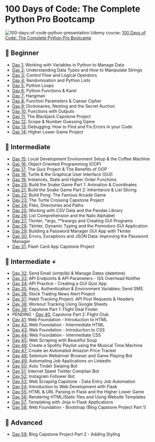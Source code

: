# 100 Days of Code: The Complete Python Pro Bootcamp
![100-days-of-code-python-presentation](https://github.com/laurasmendozad/100-Days-Of-Code-Python/assets/58611097/06d7fad2-d894-4abe-b525-1d615754a8fe)
Udemy course: [100 Days of Code: The Complete Python Pro Bootcamp](https://www.udemy.com/course/100-days-of-code/)

## 🌈 Beginner 
- [Day 1:](https://github.com/laurasmendozad/100-Days-Of-Code-Python/tree/main/ProjectsPerDay/Day%20001) Working with Variables in Python to Manage Data
- [Day 2:](https://github.com/laurasmendozad/100-Days-Of-Code-Python/tree/main/ProjectsPerDay/Day%20002) Understanding Data Types and How to Manipulate Strings
- [Day 3:](https://github.com/laurasmendozad/100-Days-Of-Code-Python/tree/main/ProjectsPerDay/Day%20003) Control Flow and Logical Operators
- [Day 4:](https://github.com/laurasmendozad/100-Days-Of-Code-Python/tree/main/ProjectsPerDay/Day%20004) Randomisation and Python Lists
- [Day 5:](https://github.com/laurasmendozad/100-Days-Of-Code-Python/tree/main/ProjectsPerDay/Day%20005) Python Loops
- [Day 6:](https://github.com/laurasmendozad/100-Days-Of-Code-Python/tree/main/ProjectsPerDay/Day%20006) Python Functions & Karel
- [Day 7:](https://github.com/laurasmendozad/100-Days-Of-Code-Python/tree/main/ProjectsPerDay/Day%20007) Hangman
- [Day 8:](https://github.com/laurasmendozad/100-Days-Of-Code-Python/tree/main/ProjectsPerDay/Day%20008) Function Parameters & Caesar Cipher
- [Day 9:](https://github.com/laurasmendozad/100-Days-Of-Code-Python/tree/main/ProjectsPerDay/Day%20009) Dictionaries, Nesting and the Secret Auction
- [Day 10:](https://github.com/laurasmendozad/100-Days-Of-Code-Python/tree/main/ProjectsPerDay/Day%20010) Functions with Outputs
- [Day 11:](https://github.com/laurasmendozad/100-Days-Of-Code-Python/tree/main/ProjectsPerDay/Day%20011) The Blackjack Capstone Project
- [Day 12:](https://github.com/laurasmendozad/100-Days-Of-Code-Python/tree/main/ProjectsPerDay/Day%20012) Scope & Number Guessing Game
- [Day 13:](https://github.com/laurasmendozad/100-Days-Of-Code-Python/tree/main/ProjectsPerDay/Day%20013) Debugging: How to Find and Fix Errors in your Code
- [Day 14:](https://github.com/laurasmendozad/100-Days-Of-Code-Python/tree/main/ProjectsPerDay/Day%20014) Higher Lower Game Project

## 🌈 Intermediate 
- [Day 15:](https://github.com/laurasmendozad/100-Days-Of-Code-Python/tree/main/ProjectsPerDay/Day%20015) Local Development Environment Setup & the Coffee Machine
- [Day 16:](https://github.com/laurasmendozad/100-Days-Of-Code-Python/tree/main/ProjectsPerDay/Day%20016) Object Oriented Programming (OOP)
- [Day 17:](https://github.com/laurasmendozad/100-Days-Of-Code-Python/tree/main/ProjectsPerDay/Day%20017) The Quiz Project & The Benefits of OOP
- [Day 18:](https://github.com/laurasmendozad/100-Days-Of-Code-Python/tree/main/ProjectsPerDay/Day%20018) Turtle & the Graphical User Interface (GUI)
- [Day 19:](https://github.com/laurasmendozad/100-Days-Of-Code-Python/tree/main/ProjectsPerDay/Day%20019) Instances, State and Higher Order Functions
- [Day 20:](https://github.com/laurasmendozad/100-Days-Of-Code-Python/tree/main/ProjectsPerDay/Day%20020) Build the Snake Game Part 1: Animation & Coordinates
- [Day 21:](https://github.com/laurasmendozad/100-Days-Of-Code-Python/tree/main/ProjectsPerDay/Day%20021) Build the Snake Game Part 2: Inheritance & List Slicing
- [Day 22:](https://github.com/laurasmendozad/100-Days-Of-Code-Python/tree/main/ProjectsPerDay/Day%20022) Build Pong: The Famous Arcade Game
- [Day 23:](https://github.com/laurasmendozad/100-Days-Of-Code-Python/tree/main/ProjectsPerDay/Day%20023) The Turtle Crossing Capstone Project
- [Day 24:](https://github.com/laurasmendozad/100-Days-Of-Code-Python/tree/main/ProjectsPerDay/Day%20024) Files, Directories and Paths
- [Day 25:](https://github.com/laurasmendozad/100-Days-Of-Code-Python/tree/main/ProjectsPerDay/Day%20025) Working with CSV Data and the Pandas Library
- [Day 26:](https://github.com/laurasmendozad/100-Days-Of-Code-Python/tree/main/ProjectsPerDay/Day%20026) List Comprehension and the Nato Alphabet
- [Day 27:](https://github.com/laurasmendozad/100-Days-Of-Code-Python/tree/main/ProjectsPerDay/Day%20027) Tkinter, *args, **kwargs and Creating GUI Programs
- [Day 28:](https://github.com/laurasmendozad/100-Days-Of-Code-Python/tree/main/ProjectsPerDay/Day%20028) Tkinter, Dynamic Typing and the Pomodoro GUI Application
- [Day 29:](https://github.com/laurasmendozad/100-Days-Of-Code-Python/tree/main/ProjectsPerDay/Day%20029) Building a Password Manager GUI App with Tkinter
- [Day 30:](https://github.com/laurasmendozad/100-Days-Of-Code-Python/tree/main/ProjectsPerDay/Day%20030) Errors, Exceptions and JSON Data: Improving the Password Manager
- [Day 31:](https://github.com/laurasmendozad/100-Days-Of-Code-Python/tree/main/ProjectsPerDay/Day%20031) Flash Card App Capstone Project

## 🌈 Intermediate +
- [Day 32:](https://github.com/laurasmendozad/100-Days-Of-Code-Python/tree/main/ProjectsPerDay/Day%20032) Send Email (smtplib) & Manage Dates (datetime)
- [Day 33:](https://github.com/laurasmendozad/100-Days-Of-Code-Python/tree/main/ProjectsPerDay/Day%20033) API Endpoints & API Parameters - ISS Overhead Notifier
- [Day 34:](https://github.com/laurasmendozad/100-Days-Of-Code-Python/tree/main/ProjectsPerDay/Day%20034) API Practice - Creating a GUI Quiz App
- [Day 35:](https://github.com/laurasmendozad/100-Days-Of-Code-Python/tree/main/ProjectsPerDay/Day%20035) Keys, Authentication & Environment Variables: Send SMS
- [Day 36:](https://github.com/laurasmendozad/100-Days-Of-Code-Python/tree/main/ProjectsPerDay/Day%20036) Stock Trading News Alert Project
- [Day 37:](https://github.com/laurasmendozad/100-Days-Of-Code-Python/tree/main/ProjectsPerDay/Day%20037) Habit Tracking Project: API Post Requests & Headers
- [Day 38:](https://github.com/laurasmendozad/100-Days-Of-Code-Python/tree/main/ProjectsPerDay/Day%20038) Workout Tracking Using Google Sheets
- [Day 39:](https://github.com/laurasmendozad/100-Days-Of-Code-Python/tree/main/ProjectsPerDay/Day%20039) Capstone Part 1: Flight Deal Finder
- PENDING - [Day 40:](https://github.com/laurasmendozad/100-Days-Of-Code-Python/tree/main/ProjectsPerDay/Day%20040) Capstone Part 2: Flight Club
- [Day 41:](https://github.com/laurasmendozad/100-Days-Of-Code-Python/tree/main/ProjectsPerDay/Day%20041) Web Foundation - Introduction to HTML
- [Day 42:](https://github.com/laurasmendozad/100-Days-Of-Code-Python/tree/main/ProjectsPerDay/Day%20042) Web Foundation - Intermediate HTML
- [Day 43:](https://github.com/laurasmendozad/100-Days-Of-Code-Python/tree/main/ProjectsPerDay/Day%20043) Web Foundation - Introduction to CSS
- [Day 44:](https://github.com/laurasmendozad/100-Days-Of-Code-Python/tree/main/ProjectsPerDay/Day%20044) Web Foundation - Intermediate CSS
- [Day 45:](https://github.com/laurasmendozad/100-Days-Of-Code-Python/tree/main/ProjectsPerDay/Day%20045) Web Scraping with Beautiful Soup
- [Day 46:](https://github.com/laurasmendozad/100-Days-Of-Code-Python/tree/main/ProjectsPerDay/Day%20046) Create a Spotify Playlist using the Musical Time Machine
- [Day 47:](https://github.com/laurasmendozad/100-Days-Of-Code-Python/tree/main/ProjectsPerDay/Day%20047) Create an Automated Amazon Price Tracker
- [Day 48:](https://github.com/laurasmendozad/100-Days-Of-Code-Python/tree/main/ProjectsPerDay/Day%20048) Selenium Webdriver Browser and Game Playing Bot
- [Day 49:](https://github.com/laurasmendozad/100-Days-Of-Code-Python/tree/main/ProjectsPerDay/Day%20049) Automating Job Applications on LinkedIn
- [Day 50:](https://github.com/laurasmendozad/100-Days-Of-Code-Python/tree/main/ProjectsPerDay/Day%20050) Auto Tinder Swiping Bot
- [Day 51:](https://github.com/laurasmendozad/100-Days-Of-Code-Python/tree/main/ProjectsPerDay/Day%20051) Internet Speet Twitter Complian Bot
- [Day 52:](https://github.com/laurasmendozad/100-Days-Of-Code-Python/tree/main/ProjectsPerDay/Day%20052) Instagram Follower Bot
- [Day 53:](https://github.com/laurasmendozad/100-Days-Of-Code-Python/tree/main/ProjectsPerDay/Day%20053) Web Scraping Capstone - Data Entry Job Automation
- [Day 54:](https://github.com/laurasmendozad/100-Days-Of-Code-Python/tree/main/ProjectsPerDay/Day%20054) Introduction to Web Development with Flask
- [Day 55:](https://github.com/laurasmendozad/100-Days-Of-Code-Python/tree/main/ProjectsPerDay/Day%20055) HTML & URL Parsing in Flask and the Higher Lower Game
- [Day 56:](https://github.com/laurasmendozad/100-Days-Of-Code-Python/tree/main/ProjectsPerDay/Day%20056) Rendering HTML/Static files and Using Website Templates
- [Day 57:](https://github.com/laurasmendozad/100-Days-Of-Code-Python/tree/main/ProjectsPerDay/Day%20057) Templating with Jinja in Flask Applications
- [Day 58:](https://github.com/laurasmendozad/100-Days-Of-Code-Python/tree/main/ProjectsPerDay/Day%20058) Web Foundation - Bootstrap (Blog Capstone Project Part 1)

## 🌈 Advanced
- [Day 59:](https://github.com/laurasmendozad/100-Days-Of-Code-Python/tree/main/ProjectsPerDay/Day%20059) Blog Capstone Project Part 2 - Adding Styling
